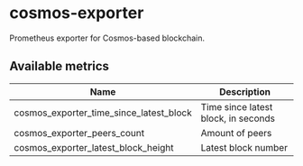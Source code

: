 # cosmos-exporter
Prometheus exporter for Cosmos-based blockchain.

## Available metrics

Name                                         | Description                           | 
---------------------------------------------|---------------------------------------|
cosmos_exporter_time_since_latest_block      | Time since latest block, in seconds   |           
cosmos_exporter_peers_count                  | Amount of peers                       |
cosmos_exporter_latest_block_height          | Latest block number                   |
